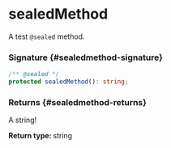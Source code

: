 # sealedMethod

A test `@sealed` method.

### Signature {#sealedmethod-signature}

```typescript
/** @sealed */
protected sealedMethod(): string;
```

### Returns {#sealedmethod-returns}

A string!

<b>Return type: </b>string

